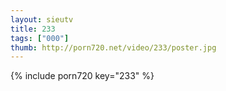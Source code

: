 ```yaml
--- 
layout: sieutv
title: 233
tags: ["000"]
thumb: http://porn720.net/video/233/poster.jpg
---
```

{% include porn720 key="233" %} 
